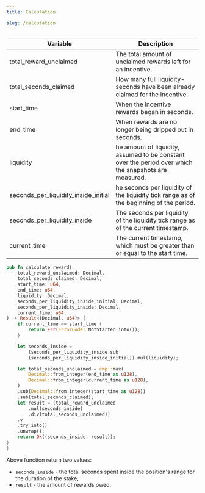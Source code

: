 ```yaml
---
title: Calculation

slug: /calculation
---
```


| Variable                             | Description                                                                                           |
| ------------------------------------ | ----------------------------------------------------------------------------------------------------- |
| total_reward_unclaimed               | The total amount of unclaimed rewards left for an incentive.                                          |
| total_seconds_claimed                | How many full liquidity-seconds have been already claimed for the incentive.                          |
| start_time                           | When the incentive rewards began in seconds.                                                          |
| end_time                             | When rewards are no longer being dripped out in seconds.                                              |
| liquidity                            | he amount of liquidity, assumed to be constant over the period over which the snapshots are measured. |
| seconds_per_liquidity_inside_initial | he seconds per liquidity of the liquidity tick range as of the beginning of the period.               |
| seconds_per_liquidity_inside         | The seconds per liquidity of the liquidity tick range as of the current timestamp.                    |
| current_time                         | The current timestamp, which must be greater than or equal to the start time.                         |

```rust title="/src/math.rs"
pub fn calculate_reward(
    total_reward_unclaimed: Decimal,
    total_seconds_claimed: Decimal,
    start_time: u64,
    end_time: u64,
    liquidity: Decimal,
    seconds_per_liquidity_inside_initial: Decimal,
    seconds_per_liquidity_inside: Decimal,
    current_time: u64,
) -> Result<(Decimal, u64)> {
    if current_time <= start_time {
        return Err(ErrorCode::NotStarted.into());
    }

    let seconds_inside =
        (seconds_per_liquidity_inside.sub
        (seconds_per_liquidity_inside_initial)).mul(liquidity);

    let total_seconds_unclaimed = cmp::max(
        Decimal::from_integer(end_time as u128),
        Decimal::from_integer(current_time as u128),
    )
    .sub(Decimal::from_integer(start_time as u128))
    .sub(total_seconds_claimed);
    let result = (total_reward_unclaimed
        .mul(seconds_inside)
        .div(total_seconds_unclaimed))
    .v
    .try_into()
    .unwrap();
    return Ok((seconds_inside, result));
}
}
```

Above function return two values:

- `seconds_inside` - the total seconds spent inside the position's range for the duration of the stake,
- `result` - the amount of rewards owed.
